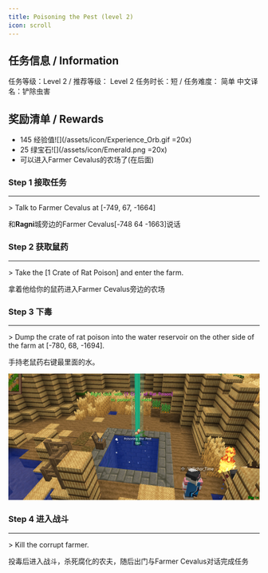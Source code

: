 ```yaml
---
title: Poisoning the Pest (level 2)
icon: scroll
---
```

## 任务信息 / Information
任务等级：Level 2 / 推荐等级： Level 2
任务时长：短 / 任务难度： 简单
中文译名：铲除虫害

## 奖励清单 / Rewards

+ 145 经验值![](/assets/icon/Experience_Orb.gif =20x)
+ 25 绿宝石![](/assets/icon/Emerald.png =20x)
+ 可以进入<NPC>Farmer Cevalus</NPC>的农场了(在后面)

### Step 1 接取任务
---
\> Talk to Farmer Cevalus at [-749, 67, -1664]

和**Ragni**城旁边的<NPC>Farmer Cevalus</NPC><CC>[-748 64 -1663]</CC>说话
   
### Step 2 获取鼠药
---
\> Take the [1 Crate of Rat Poison] and enter the farm.

拿着他给你的鼠药进入<NPC>Farmer Cevalus</NPC>旁边的农场

### Step 3 下毒
---
\> Dump the crate of rat poison into the water reservoir on the other side of the farm at [-780, 68, -1694].

手持老鼠药右键最里面的水。

![](/assets/img/lv2-1.png)


### Step 4 进入战斗
---
\> Kill the corrupt farmer.

投毒后进入战斗，杀死腐化的农夫，随后出门与<NPC>Farmer Cevalus</NPC>对话完成任务



